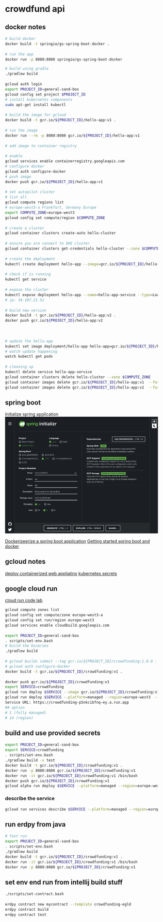 # crowdfund api

## docker notes

```bash
# build docker
docker build -t springio/gs-spring-boot-docker .

# run the app
docker run -p 8080:8080 springio/gs-spring-boot-docker

```

```bash
# build using gradle
./gradlew build

gcloud auth login
export PROJECT_ID=general-sand-box
gcloud config set project $PROJECT_ID
# install kubernetes components
sudo apt-get install kubectl

# build the image for gcloud
docker build -t gcr.io/${PROJECT_ID}/hello-app:v1 .

# run the image
docker run --rm -p 8080:8080 gcr.io/${PROJECT_ID}/hello-app:v1

# add image to container registry

# enable
gcloud services enable containerregistry.googleapis.com
# configure docker
gcloud auth configure-docker
# push image
docker push gcr.io/${PROJECT_ID}/hello-app:v1

# set autopilot cluster
# list all
gcloud compute regions list
# europe-west3-a Frankfurt, Germany Europe
export COMPUTE_ZONE=europe-west3
gcloud config set compute/region $COMPUTE_ZONE

# create a cluster
gcloud container clusters create-auto hello-cluster

# ensure you are connect to GKE cluster 
gcloud container clusters get-credentials hello-cluster --zone $COMPUTE_ZONE

# create the deployment
kubectl create deployment hello-app --image=gcr.io/${PROJECT_ID}/hello-app:v1

# check if is running
kubectl get service

# expose the cluster
kubectl expose deployment hello-app --name=hello-app-service --type=LoadBalancer --port 80 --target-port 8080
# ip: 34.107.21.51

# build new version
docker build -t gcr.io/${PROJECT_ID}/hello-app:v2 .
docker push gcr.io/${PROJECT_ID}/hello-app:v2



# update the hello-app
kubectl set image deployment/hello-app hello-app=gcr.io/${PROJECT_ID}/hello-app:v2
# watch update happening
watch kubectl get pods

# cleaning up
kubectl delete service hello-app-service
gcloud container clusters delete hello-cluster --zone $COMPUTE_ZONE
gcloud container images delete gcr.io/${PROJECT_ID}/hello-app:v1  --force-delete-tags --quiet
gcloud container images delete gcr.io/${PROJECT_ID}/hello-app:v2  --force-delete-tags --quiet
```

## spring boot

Initialize spring application
![spring initializer](./00-media/01-spring-initializer.png)

[Dockerizeerize a spring boot application](https://www.baeldung.com/dockerizing-spring-boot-application)
[Getting started spring boot and docker](https://spring.io/guides/gs/spring-boot-docker/)

## gcloud notes

[deploy containerized web appliatins](https://cloud.google.com/kubernetes-engine/docs/tutorials/hello-app)
[kubernetes secrets](https://cloud.google.com/kubernetes-engine/docs/concepts/secret#kubectl)

## google cloud run

[cloud run code lab](https://codelabs.developers.google.com/codelabs/cloud-run-deploy#0)

```bash
gcloud compute zones list
gcloud config set compute/zone europe-west3-a
gcloud config set run/region europe-west3
gcloud services enable cloudbuild.googleapis.com

export PROJECT_ID=general-sand-box
. scripts/set-env.bash
# build the binaries
./gradlew build

# gcloud builds submit --tag gcr.io/${PROJECT_ID}/crowdfunding:1.0.0 .
# gcloud auth configure-docker
docker build -t gcr.io/${PROJECT_ID}/crowdfunding:v1 .

docker push gcr.io/${PROJECT_ID}/crowdfunding:v1
export SERVICE=crowdfunding
gcloud run deploy $SERVICE --image gcr.io/${PROJECT_ID}/crowdfunding:v1
gcloud run deploy $SERVICE --platform=managed --region=europe-west3  --image gcr.io/${PROJECT_ID}/crowdfunding:v1
Service URL: https://crowdfunding-p5nkcibfnq-ey.a.run.app
## option
# 1 (fully managed)
# 14 (region)

```

## build and use provided secrets

```bash
export PROJECT_ID=general-sand-box
export SERVICE=crowdfunding
. scripts/set-env.bash
./gradlew build -x test
docker build -t gcr.io/${PROJECT_ID}/crowdfunding:v1 .
docker run -p 8080:8080 gcr.io/${PROJECT_ID}/crowdfunding:v1
docker run -it gcr.io/${PROJECT_ID}/crowdfunding:v1 /bin/bash
docker push gcr.io/${PROJECT_ID}/crowdfunding:v1
gcloud alpha run deploy $SERVICE --platform=managed --region=europe-west3  --image gcr.io/${PROJECT_ID}/crowdfunding:v1 --update-secrets=TEST_ENV=my-secret:1

```

### describe the service
```bash
gcloud run services describe $SERVICE --platform=managed --region=europe-west3

```

## run erdpy from java
```bash
# fast run
export PROJECT_ID=general-sand-box
. scripts/set-env.bash
./gradlew build
docker build -t gcr.io/${PROJECT_ID}/crowdfunding:v1 .
docker run -it gcr.io/${PROJECT_ID}/crowdfunding:v1 /bin/bash
docker run -p 8080:8080 gcr.io/${PROJECT_ID}/crowdfunding:v1
```

## set env end run from intellij build stuff
```bash
./scripts/set-contract.bash

erdpy contract new mycontract --template crowdfunding-egld
erdpy contract build
erdpy contract test
```